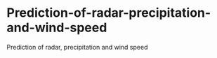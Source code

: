 # Prediction-of-radar-precipitation-and-wind-speed
Prediction of radar, precipitation and wind speed
